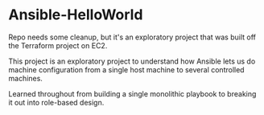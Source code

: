 # Ansible-HelloWorld

Repo needs some cleanup, but it's an exploratory project that was built off the Terraform project on EC2.

This project is an exploratory project to understand how Ansible lets us do machine configuration from a single host machine to several controlled machines.

Learned throughout from building a single monolithic playbook to breaking it out into role-based design.

